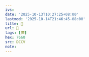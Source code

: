```yaml
---
ivs:
date: '2025-10-13T10:27:25+08:00'
lastmod: '2025-10-14T21:46:45-08:00'
title: 􃃀
url: 􃃀
tags: [癠]
hex: 7660
src: DCCV
note:
---
```

